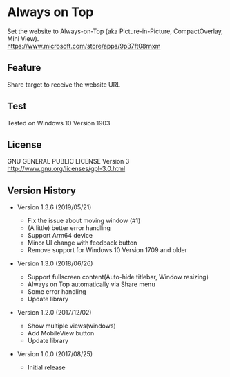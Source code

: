 # Always on Top
Set the website to Always-on-Top (aka Picture-in-Picture, CompactOverlay, Mini View).  
https://www.microsoft.com/store/apps/9p37ft08rnxm

## Feature
Share target to receive the website URL

## Test
Tested on Windows 10 Version 1903

## License
GNU GENERAL PUBLIC LICENSE Version 3  
http://www.gnu.org/licenses/gpl-3.0.html

## Version History
- Version 1.3.6 (2019/05/21)
  * Fix the issue about moving window (#1)
  * (A little) better error handling 
  * Support Arm64 device
  * Minor UI change with feedback button
  * Remove support for Windows 10 Version 1709 and older
  
- Version 1.3.0 (2018/06/26)
  * Support fullscreen content(Auto-hide titlebar, Window resizing)
  * Always on Top automatically via Share menu
  * Some error handling
  * Update library
  
- Version 1.2.0 (2017/12/02)
  * Show multiple views(windows)
  * Add MobileView button
  * Update library

- Version 1.0.0 (2017/08/25)
  * Initial release
